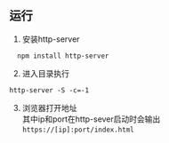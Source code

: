 ## 运行
1. 安装http-server
```
  npm install http-server
```

2. 进入目录执行
```
http-server -S -c=-1
```
 
3. 浏览器打开地址   
 其中ip和port在http-sever启动时会输出  
`https://[ip]:port/index.html`   
